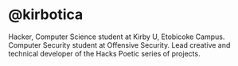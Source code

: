 # @kirbotica  
Hacker, Computer Science student at Kirby U, Etobicoke Campus. Computer Security student at Offensive Security.
Lead creative and technical developer of the Hacks Poetic series of projects.





<!---
kirbotica/kirbotica is a ✨ special ✨ repository because its `README.md` (this file) appears on your GitHub profile.
You can click the Preview link to take a look at your changes.
--->
